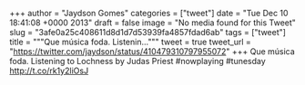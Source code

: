
+++
author = "Jaydson Gomes"
categories = ["tweet"]
date = "Tue Dec 10 18:41:08 +0000 2013"
draft = false
image = "No media found for this Tweet"
slug = "3afe0a25c408611d8d1d7d53939fa4857fdad6ab"
tags = ["tweet"]
title = """Que música foda. Listenin..."""
tweet = true
tweet_url = "https://twitter.com/jaydson/status/410479310797955072"
+++
Que música foda. Listening to Lochness by Judas Priest #nowplaying #tunesday http://t.co/rk1y2liOsJ

